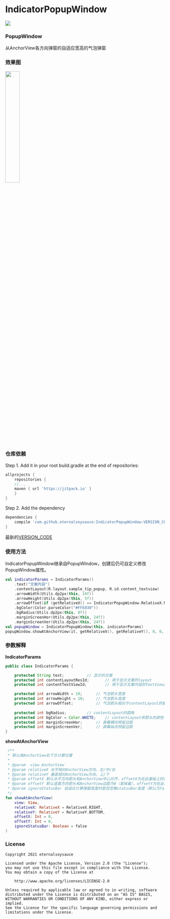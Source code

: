 # IndicatorPopupWindow
[![](https://jitpack.io/v/EternalSoySauce/IndicatorPopupWindow.svg)](https://jitpack.io/#eternalsoysauce/IndicatorPopupWindow)

### PopupWindow

从AnchorView各方向弹窗的自适应宽高的气泡弹窗


### 效果图

<a href="https://github.com/EternalSoySauce/IndicatorPopupWindow/blob/main/images/sample.gif"><img src="https://github.com/EternalSoySauce/IndicatorPopupWindow/blob/main/images/sample.gif" width="30%"/></a>

### 仓库依赖

Step 1. Add it in your root build.gradle at the end of repositories:
```gradle
allprojects {
    repositories {
	//...
	maven { url 'https://jitpack.io' }
    }
}
```
Step 2. Add the dependency
```gradle
dependencies {
    compile 'com.github.eternalsoysauce:IndicatorPopupWindow:VERSION_CODE'
}
```
最新的[VERSION_CODE](https://github.com/eternalsoysauce/IndicatorPopupWindow/releases)

### 使用方法

IndicatorPopupWindow继承自PopupWindow，创建后仍可自定义修改PopupWindow属性。

```kotlin
val indicatorParams = IndicatorParams()
	.text("文案内容")
	.contentLayout(R.layout.sample_tip_popup, R.id.content_textview)
	.arrowWidth(Utils.dp2px(this, 14f))
	.arrowHeight(Utils.dp2px(this, 5f))
	.arrowOffset(if (getRelativeX() == IndicatorPopupWindow.RelativeX.MIDDLE) 0 else Utils.dp2px(this, 12f))
	.bgColor(Color.parseColor("#FFE030"))
	.bgRadius(Utils.dp2px(this, 8f))
	.marginScreenHor(Utils.dp2px(this, 24f))
	.marginScreenVer(Utils.dp2px(this, 24f))
val popupWindow = IndicatorPopupWindow(this, indicatorParams)
popupWindow.showAtAnchorView(it, getRelativeX(), getRelativeY(), 0, 0, isFullScreen())
```

### 参数解释

**IndicatorParams**
```java
public class IndicatorParams {

    protected String text;			// 显示的文案
    protected int contentLayoutResId;		// 用于显示文案的layout
    protected int contentTextViewId;		// 用于显示文案内容的TextViewId

    protected int arrowWidth = 10;		// 气泡箭头宽度
    protected int arrowHeight = 10;		// 气泡箭头高度   
    protected int arrowOffset;			// 气泡箭头相对于contentLayout的偏移量
  
    protected int bgRadius;			// contentLayout的圆角
    protected int bgColor = Color.WHITE;	// contentLayout和箭头的颜色
    protected int marginScreenHor;		// 屏幕横向预留边距
    protected int marginScreenVer;		// 屏幕纵向预留边距
}
```

**showAtAnchorView**

```kotlin
 /**
 * 默认按AnchorView右下方计算位置
 *
 * @param  view AnchorView
 * @param relativeX 水平相对AnchorView方向，左/中/右
 * @param relativeY 垂直相对AnchorView方向，上/下
 * @param offsetX 默认水平方向箭头和AnchorView中心对齐，offsetX为在此基础上的偏移量，relativeX为LEFT时向左偏移，为MIDDLE/RIGHT时向右偏移
 * @param offsetY 默认竖直方向箭头和AnchorView边距为0（紧挨着），offsetY为在此基础上的偏移量，relativeY为TOP时向上偏移，为BOTTOM时向下偏移
 * @param ignoreStatusBar 自适应计算弹窗高度时是否忽略statusBar高度（默认为false），建议全屏时设为true，否则为false
 */
fun showAtAnchorView(
	view: View, 
	relativeX: RelativeX = RelativeX.RIGHT, 
	relativeY: RelativeY = RelativeY.BOTTOM, 
	offsetX: Int = 0, 
	offsetY: Int = 0, 
	ignoreStatusBar: Boolean = false
)
```

### License

```
Copyright 2021 eternalsoysauce

Licensed under the Apache License, Version 2.0 (the "License");
you may not use this file except in compliance with the License.
You may obtain a copy of the License at

    http://www.apache.org/licenses/LICENSE-2.0

Unless required by applicable law or agreed to in writing, software
distributed under the License is distributed on an "AS IS" BASIS,
WITHOUT WARRANTIES OR CONDITIONS OF ANY KIND, either express or implied.
See the License for the specific language governing permissions and
limitations under the License.
```
